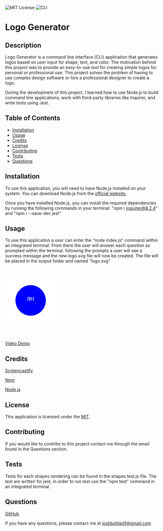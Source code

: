 ![MIT License](https://img.shields.io/badge/license-MIT-green.svg)
![CLI](https://img.shields.io/badge/CLI-Application-green)

# Logo Generator

## Description

Logo Generator is a command line interface (CLI) application that generates logos based on user input for shape, text, and color. The motivation behind this project was to provide an easy-to-use tool for creating simple logos for personal or professional use. This project solves the problem of having to use complex design software or hire a professional designer to create a logo.

During the development of this project, I learned how to use Node.js to build command line applications, work with third-party libraries like Inquirer, and write tests using Jest.

## Table of Contents

- [Installation](#installation)
- [Usage](#usage)
- [Credits](#credits)
- [License](#license)
- [Contributing](#contributing)
- [Tests](#tests)
- [Questions](#questions)

## Installation

To use this application, you will need to have Node.js installed on your system. You can download Node.js from the [official website.](https://nodejs.org/en)

Once you have installed Node.js, you can install the required dependencies by running the following commands in your terminal: "npm i inquirer@8.2.4" and "npm i --save-dev jest"

## Usage

To use this application a user can enter the "node index.js" command within an integrated terminal. From there the user will answer each question as prompted within the terminal. following the prompts a user will see a success message and the new logo.svg file will now be created. The file will be placed in the output folder and named "logo.svg"

<br>

![Ex-Logo](./images/ex-logo.PNG)

<br>

[Video Demo]()

## Credits

[Screencastify](https://app.screencastify.com/)

[Npm](https://docs.npmjs.com/)

[Node.js](https://nodejs.org/en)

## License

This application is licensed under the [MIT](https://opensource.org/licenses/MIT).

## Contributing

If you would like to contribe to this project contact me through the email found in the Questions section.

## Tests

Tests for each shapes rendering can be found in the shapes.test.js file. The test are written for jest, in order to run test use the "npm test" command in an integrated terminal.

## Questions

[GitHub](https://github.com/josh4got)

If you have any questions, please contact me at joshbottied1@gmail.com
